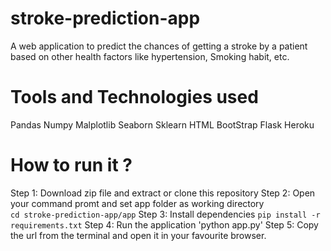 # stroke-prediction-app
A web application to predict the chances of getting a stroke by a patient based on other health factors like hypertension, Smoking habit, etc.

# Tools and Technologies used
Pandas Numpy Malplotlib Seaborn Sklearn
HTML BootStrap Flask Heroku

# How to run it ?
Step 1: Download zip file and extract or clone this repository
Step 2: Open your command promt and set app folder as working directory<br>
`cd stroke-prediction-app/app`
Step 3: Install dependencies
`pip install -r requirements.txt`
Step 4: Run the application
'python app.py'
Step 5: Copy the url from the terminal and open it in your favourite browser.

